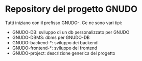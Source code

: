 # Repository del progetto GNUDO

Tutti iniziano con il prefisso GNUDO-. Ce ne sono vari tipi:

 * GNUDO-DB: sviluppo di un db personalizzato per GNUDO
 * GNUDO-DBMS: dbms per GNUDO-DB
 * GNUDO-backend-*: sviluppo dei backend
 * GNUDO-frontend-*: sviluppo dei frontend
 * GNUDO-project: descrizione generica del progetto
